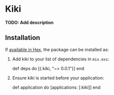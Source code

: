 # Kiki

**TODO: Add description**

## Installation

If [available in Hex](https://hex.pm/docs/publish), the package can be installed as:

  1. Add kiki to your list of dependencies in `mix.exs`:

        def deps do
          [{:kiki, "~> 0.0.1"}]
        end

  2. Ensure kiki is started before your application:

        def application do
          [applications: [:kiki]]
        end

